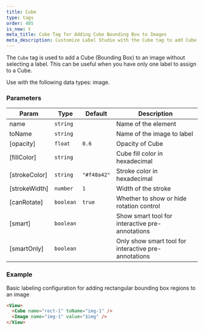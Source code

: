 ```yaml
---
title: Cube
type: tags
order: 405
is_new: t
meta_title: Cube Tag for Adding Cube Bounding Box to Images
meta_description: Customize Label Studio with the Cube tag to add Cube bounding boxes to images for machine learning and data science projects.
---
```


The `Cube` tag is used to add a Cube (Bounding Box) to an image without selecting a label. This can be useful when you have only one label to assign to a Cube.

Use with the following data types: image.

### Parameters

| Param | Type | Default | Description |
| --- | --- | --- | --- |
| name | <code>string</code> |  | Name of the element |
| toName | <code>string</code> |  | Name of the image to label |
| [opacity] | <code>float</code> | <code>0.6</code> | Opacity of Cube |
| [fillColor] | <code>string</code> |  | Cube fill color in hexadecimal |
| [strokeColor] | <code>string</code> | <code>&quot;#f48a42&quot;</code> | Stroke color in hexadecimal |
| [strokeWidth] | <code>number</code> | <code>1</code> | Width of the stroke |
| [canRotate] | <code>boolean</code> | <code>true</code> | Whether to show or hide rotation control |
| [smart] | <code>boolean</code> |  | Show smart tool for interactive pre-annotations |
| [smartOnly] | <code>boolean</code> |  | Only show smart tool for interactive pre-annotations |

### Example

Basic labeling configuration for adding rectangular bounding box regions to an image

```html
<View>
  <Cube name="rect-1" toName="img-1" />
  <Image name="img-1" value="$img" />
</View>
```
